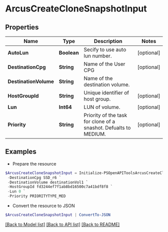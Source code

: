 # ArcusCreateCloneSnapshotInput
## Properties

Name | Type | Description | Notes
------------ | ------------- | ------------- | -------------
**AutoLun** | **Boolean** | Secify to use auto lun number. | [optional] 
**DestinationCpg** | **String** | Name of the User CPG | [optional] 
**DestinationVolume** | **String** | Name of the destination volume. | 
**HostGroupId** | **String** | Unique identifier of host group. | [optional] 
**Lun** | **Int64** | LUN of volume. | [optional] 
**Priority** | **String** | Priority of the task for clone of a snashot. Defualts to MEDIUM. | [optional] 

## Examples

- Prepare the resource
```powershell
$ArcusCreateCloneSnapshotInput = Initialize-PSOpenAPIToolsArcusCreateCloneSnapshotInput  -AutoLun true `
 -DestinationCpg SSD_r6 `
 -DestinationVolume destinationVol1 `
 -HostGroupId fd3244ef7f1ab8bd16500c7a41bdf8f8 `
 -Lun 0 `
 -Priority PRIORITYTYPE_MED
```

- Convert the resource to JSON
```powershell
$ArcusCreateCloneSnapshotInput | ConvertTo-JSON
```

[[Back to Model list]](../README.md#documentation-for-models) [[Back to API list]](../README.md#documentation-for-api-endpoints) [[Back to README]](../README.md)

